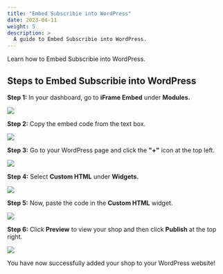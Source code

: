 ```yaml
---
title: "Embed Subscribie into WordPress"
date: 2023-04-11
weight: 5
description: >
  A guide to Embed Subscribie into WordPress.
---
```


Learn how to Embed Subscribie into WordPress.

## Steps to Embed Subscribie into WordPress

**Step 1:** In your dashboard, go to **iFrame Embed** under **Modules.**

![](https://subscribie.co.uk/blog/content/images/size/w1000/2023/03/image-3.png)

**Step 2:** Copy the embed code from the text box.

![](https://subscribie.co.uk/blog/content/images/size/w1000/2023/03/image-4.png)

**Step 3:** Go to your WordPress page and click the **"+"** icon at the top left.

![](https://subscribie.co.uk/blog/content/images/2023/03/image-5.png)

**Step 4:** Select **Custom HTML** under **Widgets.**

![](https://subscribie.co.uk/blog/content/images/size/w1000/2023/03/image-6.png)

**Step 5:** Now, paste the code in the **Custom HTML** widget.

![](https://subscribie.co.uk/blog/content/images/size/w1000/2023/03/image-7.png)

**Step 6:** Click **Preview** to view your shop and then click **Publish** at the top right.

![](https://subscribie.co.uk/blog/content/images/size/w1000/2023/03/image-8.png)

You have now successfully added your shop to your WordPress website!